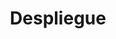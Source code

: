 ---
title: Despliegue
description: 'Controlla CLI es una linea de commandos que provee herramientas que facilitan el desarrollo al equipo de Controlla.'
position: 8
category: Comandos
---